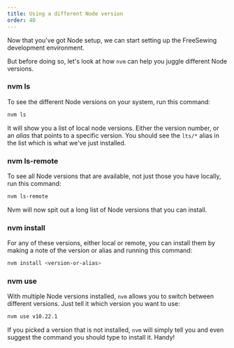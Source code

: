 ```yaml
---
title: Using a different Node version
order: 40
---
```


Now that you've got Node setup, we can start setting up the FreeSewing
development environment.

But before doing so, let's look at how `nvm` can help you juggle different
Node versions.

### nvm ls

To see the different Node versions on your system, run this command:

```bash
nvm ls
```

It will show you a list of local node versions.
Either the version number, or an _alias_ that points to a specific version.
You should see the `lts/*` alias in the list which is what we've just installed.

### nvm ls-remote

To see all Node versions that are available, not just those you have locally,
run this command:

```bash
nvm ls-remote
```

Nvm will now spit out a long list of Node versions that you can install.

### nvm install

For any of these versions, either local or remote, you can install them
by making a note of the version or alias and running this command:

```bash
nvm install <version-or-alias>
```

### nvm use

With multiple Node versions installed, `nvm` allows you to switch between different
versions. Just tell it which version you want to use:

```bash
nvm use v10.22.1
```

If you picked a version that is not installed, `nvm` will simply tell you
and even suggest the command you should type to install it. Handy!
